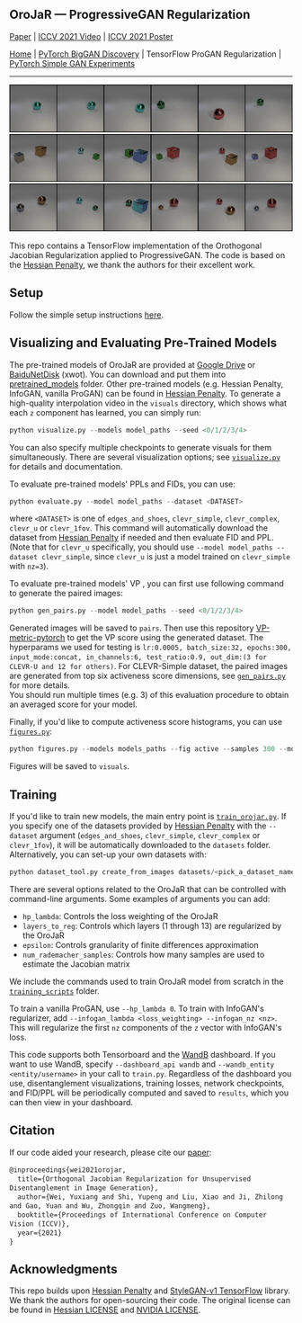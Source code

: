 ## OroJaR &mdash; ProgressiveGAN Regularization

[Paper](https://arxiv.org/abs/2108.07668) | [ICCV 2021 Video](https://youtu.be/TnO_3Ng0Hhg) | [ICCV 2021 Poster](../teaser_images/poster.pdf)

[Home](https://github.com/csyxwei/OroJaR) | [PyTorch BigGAN Discovery](../biggan_discovery) | TensorFlow ProGAN Regularization | [PyTorch Simple GAN Experiments](../simplegan_experiments) 

---

![Teaser image](../teaser_images/simple.gif)
![Teaser image](../teaser_images/complex1.gif)
![Teaser image](../teaser_images/complex2.gif)

This repo contains a TensorFlow implementation of the Orothogonal Jacobian Regularization applied to ProgressiveGAN. The code is based on the [Hessian Penalty](https://github.com/wpeebles/hessian_penalty), we thank the authors for their excellent work.  

## Setup

Follow the simple setup instructions [here](../README.md#getting-started). 

## Visualizing and Evaluating Pre-Trained Models

The pre-trained models of OroJaR are provided at [Google Drive](https://drive.google.com/drive/folders/1fi9mc-KxLmi-d39dQMFHc6acxFQvTaND) or [BaiduNetDisk](https://pan.baidu.com/s/1Kqa4rlOfxt6atoN1qrxU_w) (xwot). You can download and put them into [pretrained_models](./pretrained_models) folder. Other pre-trained models (e.g. Hessian Penalty, InfoGAN, vanilla ProGAN) can be found in [Hessian Penalty](https://github.com/wpeebles/hessian_penalty/tree/master/progan_experiments). To generate a high-quality interpolation video in the `visuals` directory, which shows what each `z` component has learned, you can simply run:

```python
python visualize.py --models model_paths --seed <0/1/2/3/4>
```

You can also specify multiple checkpoints to generate visuals for them simultaneously. There are several visualization options; see [`visualize.py`](visualize.py) for details and documentation.

To evaluate pre-trained models' PPLs and FIDs, you can use:

```python
python evaluate.py --model model_paths --dataset <DATASET>
```
where `<DATASET>` is one of `edges_and_shoes`, `clevr_simple`, `clevr_complex`, `clevr_u` or `clevr_1fov`. This command will automatically download the dataset from [Hessian Penalty](http://efrosgans.eecs.berkeley.edu/HessianPenalty/resources/) if needed and then evaluate FID and PPL. (Note that for `clevr_u` specifically, you should use `--model model_paths --dataset clevr_simple`, since `clevr_u` is just a model trained on `clevr_simple` with `nz=3`).

To evaluate pre-trained models' VP , you can first use following command to generate the paired images:

```python
python gen_pairs.py --model model_paths --seed <0/1/2/3/4>
```

Generated images will be saved to `pairs`. 
Then use this repository [VP-metric-pytorch](https://github.com/zhuxinqimac/VP-metric-pytorch) to get the VP score using the generated dataset. 
The hyperparams we used for testing is `lr:0.0005, batch_size:32, epochs:300, input_mode:concat, in_channels:6, test_ratio:0.9, out_dim:(3 for CLEVR-U and 12 for others)`. For CLEVR-Simple dataset, the paired images are generated from top six activeness score dimensions, see [`gen_pairs.py`](gen_pairs.py) for more details.  
You should run multiple times (e.g. 3) of this evaluation procedure to obtain an averaged score for your model.

Finally, if you'd like to compute activeness score histograms, you can use [`figures.py`](figures.py):

```python
python figures.py --models models_paths --fig active --samples 300 --model_names <names for histograms> --dataset_names <titles for histograms>
```

Figures will be saved to `visuals`.

## Training

If you'd like to train new models, the main entry point is [`train_orojar.py`](train_orojar.py). If you specify one of the datasets provided by [Hessian Penalty](http://efrosgans.eecs.berkeley.edu/HessianPenalty/resources/) with the `--dataset` argument (`edges_and_shoes`, `clevr_simple`, `clevr_complex` or `clevr_1fov`), it will be automatically downloaded to the `datasets` folder. Alternatively, you can set-up your own datasets with:

```python
python dataset_tool.py create_from_images datasets/<pick_a_dataset_name> <path_to_folder_of_images>
```

There are several options related to the OroJaR that can be controlled with command-line arguments. Some examples of arguments you can add:

* `hp_lambda`: Controls the loss weighting of the OroJaR
* `layers_to_reg`: Controls which layers (1 through 13) are regularized by the OroJaR
* `epsilon`: Controls granularity of finite differences approximation
* `num_rademacher_samples`: Controls how many samples are used to estimate the Jacobian matrix

We include the commands used to train OroJaR model from scratch in the [`training_scripts`](training_scripts) folder. 

To train a vanilla ProGAN, use `--hp_lambda 0`. To train with InfoGAN's regularizer, add `--infogan_lambda <loss_weighting> --infogan_nz <nz>`. This will regularize the first `nz` components of the `z` vector with InfoGAN's loss.

This code supports both Tensorboard and the [WandB](https://www.wandb.com/) dashboard. If you want to use WandB, specify `--dashboard_api wandb` and `--wandb_entity <entity/username>` in your call to `train.py`. Regardless of the dashboard you use, disentanglement visualizations, training losses, network checkpoints, and FID/PPL will be periodically computed and saved to `results`, which you can then view in your dashboard.

## Citation

If our code aided your research, please cite our [paper](http://arxiv.org/abs/2108.07668):
```
@inproceedings{wei2021orojar,
  title={Orthogonal Jacobian Regularization for Unsupervised Disentanglement in Image Generation},
  author={Wei, Yuxiang and Shi, Yupeng and Liu, Xiao and Ji, Zhilong and Gao, Yuan and Wu, Zhongqin and Zuo, Wangmeng},
  booktitle={Proceedings of International Conference on Computer Vision (ICCV)},
  year={2021}
}
```

## Acknowledgments

This repo builds upon [Hessian Penalty](https://github.com/wpeebles/hessian_penalty) and [StyleGAN-v1 TensorFlow](https://github.com/NVlabs/stylegan) library. We thank the authors for open-sourcing their code. The original license can be found in [Hessian LICENSE](LICENSE-Hessian.txt) and [NVIDIA LICENSE](LICENSE-NVIDIA.txt).
